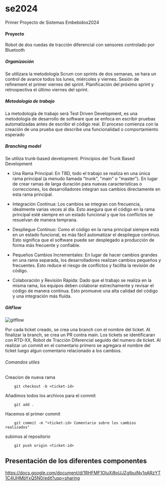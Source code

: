 # se2024
Primer Proyecto de Sistemas Embebidos2024

#### Proyecto
Robot de dos ruedas de tracción diferencial con sensores controlado por Bluetooth
##### Organización
Se utilizara la metodología Scrum con sprints de dos semanas, se hara un control de avance todos los lunes, miércoles y viernes. Sesión de refinement el primer viernes del sprint. Planificación del próximo sprint y retrospectiva el último viernes del sprint.
##### Metodología de trabajo
La metodología de trabajo será Test Driven Development, es una metodología de desarrollo de software que se enfoca en escribir pruebas automatizadas antes de escribir el código real. El proceso comienza con la creación de una prueba que describe una funcionalidad o comportamiento esperado
##### Branching model
Se utiliza trunk-based development.
Principios del Trunk Based Development
- Una Rama Principal: En TBD, todo el trabajo se realiza en una única rama principal (a menudo llamada "trunk", "main" o "master"). En lugar de crear ramas de larga duración para nuevas características o correcciones, los desarrolladores integran sus cambios directamente en esta rama principal.

- Integración Continua: Los cambios se integran con frecuencia, idealmente varias veces al día. Esto asegura que el código en la rama principal esté siempre en un estado funcional y que los conflictos se resuelvan de manera temprana.

- Despliegue Continuo: Como el código en la rama principal siempre está en un estado funcional, es más fácil automatizar el despliegue continuo. Esto significa que el software puede ser desplegado a producción de forma más frecuente y confiable.

- Pequeños Cambios Incrementales: En lugar de hacer cambios grandes en una rama separada, los desarrolladores realizan cambios pequeños y frecuentes. Esto reduce el riesgo de conflictos y facilita la revisión de código.

- Colaboración y Revisión Rápida: Dado que el trabajo se realiza en la misma rama, los equipos deben colaborar estrechamente y revisar el código de manera continua. Esto promueve una alta calidad del código y una integración más fluida.

##### GitFlow
![gitflow](gitflow.jpg)

Por cada ticket creado, se crea una branch con el nombre del ticket. Al finalizar la branch, se crea un PR contra main.
Los tickets se identificaran con RTD-XX, Robot de Tracción Diferencial seguido del numero de ticket.
Al realizar un commit en el comentario primero se agregara el nombre del ticket luego algun comentario relacionado a los cambios.

###### Comandos utiles
Creacion de nueva rama
```
	git checkout -b <ticket-id>
```
Añadimos todos los archivos para el commit

```
	git add .
```

Hacemos el primer commit

```
	git commit -m "<ticket-id> Comentario sobre los cambios realizados"
```

subimos al repositorio

```
	git push origin <ticket-id>
```

## Presentación de los diferentes componentes

https://docs.google.com/document/d/1RHFMF1OluXj8oUJZgIbuiNv1oARzYT1C4UHMbYxQ5N0/edit?usp=sharing
